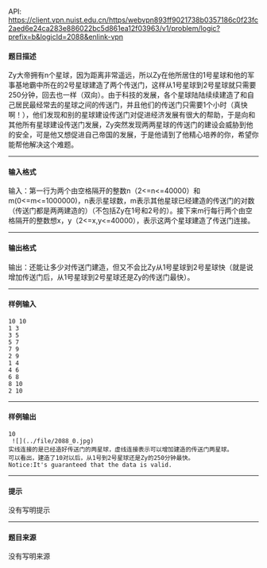 API: https://client.vpn.nuist.edu.cn/https/webvpn893ff9021738b0357186c0f23fc2aed6e24ca283e886022bc5d861ea12f03963/v1/problem/logic?prefix=b&logicId=2088&enlink-vpn

#### 题目描述

Zy大帝拥有n个星球，因为距离非常遥远，所以Zy在他所居住的1号星球和他的军事基地霸中所在的2号星球建造了两个传送门，这样从1号星球到2号星球就只需要250分钟，回去也一样（双向）。由于科技的发展，各个星球陆陆续续建造了和自己居民最经常去的星球之间的传送门，并且他们的传送门只需要1个小时（真快啊！），他们发现和别的星球建设传送门对促进经济发展有很大的帮助，于是向和其他所有星球建设传送门发展，Zy突然发现两两星球的传送门的建设会威胁到他的安全，可是他又想促进自己帝国的发展，于是他请到了他精心培养的你，希望你能帮他解决这个难题。

---

#### 输入格式

输入：第一行为两个由空格隔开的整数n（2<=n<=40000）和m(0<=m<=1000000)，n表示星球数，m表示其他星球已经建造的传送门的对数（传送门都是两两建造的）（不包括Zy在1号和2号的）。接下来m行每行两个由空格隔开的整数想x，y（2<=x,y<=40000），表示这两个星球建造了传送门连接。

---

#### 输出格式

输出：还能让多少对传送门建造，但又不会比Zy从1号星球到2号星球快（就是说增加传送门后，从1号星球到2号星球还是Zy的传送门最快）。

---

#### 样例输入
```
10 10
1 3
3 5
5 7
7 9
2 9
1 4
4 6
6 8
8 10
2 10
```

---

#### 样例输出
```
10
 ![](../file/2088_0.jpg) 
实线连接的是已经造好传送门的两星球，虚线连接表示可以增加建造的传送门两星球。
可以看出，建造了10对以后，从1号到2号星球还是Zy的250分钟最快。
Notice:It's guaranteed that the data is valid.
```

---

#### 提示

没有写明提示

---

#### 题目来源

没有写明来源